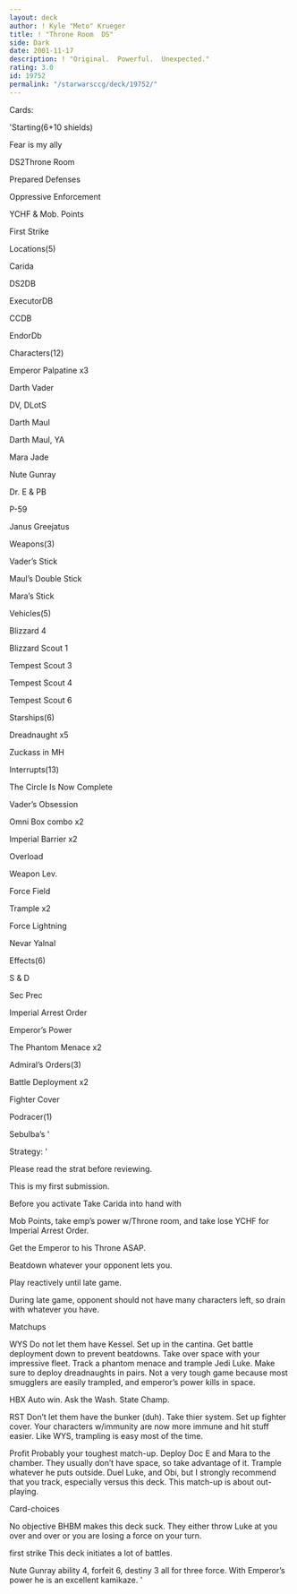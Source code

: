 ```yaml
---
layout: deck
author: ! Kyle "Meto" Krueger
title: ! "Throne Room  DS"
side: Dark
date: 2001-11-17
description: ! "Original.  Powerful.  Unexpected."
rating: 3.0
id: 19752
permalink: "/starwarsccg/deck/19752/"
---
```

Cards: 

'Starting(6+10 shields)

Fear is my ally

DS2Throne Room

Prepared Defenses

Oppressive Enforcement

YCHF & Mob. Points

First Strike


Locations(5)

Carida

DS2DB

ExecutorDB

CCDB

EndorDb


Characters(12)

Emperor Palpatine x3

Darth Vader

DV, DLotS

Darth Maul

Darth Maul, YA

Mara Jade

Nute Gunray

Dr. E & PB

P-59

Janus Greejatus


Weapons(3)

Vader’s Stick

Maul’s Double Stick

Mara’s Stick


Vehicles(5)

Blizzard 4

Blizzard Scout 1

Tempest Scout 3

Tempest Scout 4

Tempest Scout 6


Starships(6)

Dreadnaught x5

Zuckass in MH


Interrupts(13)

The Circle Is Now Complete

Vader’s Obsession

Omni Box combo x2

Imperial Barrier x2

Overload

Weapon Lev.

Force Field

Trample x2

Force Lightning

Nevar Yalnal


Effects(6)

S & D

Sec Prec

Imperial Arrest Order

Emperor’s Power

The Phantom Menace x2


Admiral’s Orders(3)

Battle Deployment x2

Fighter Cover


Podracer(1)

Sebulba’s '

Strategy: '

Please read the strat before reviewing.

This is my first submission.


Before you activate Take Carida into hand with 

Mob Points, take emp’s power w/Throne room, and take lose YCHF for Imperial Arrest Order.


Get the Emperor to his Throne ASAP.

Beatdown whatever your opponent lets you.

Play reactively until late game.

During late game, opponent should not have many characters left, so drain with whatever you have.


Matchups

WYS Do not let them have Kessel.  Set up in the cantina.  Get battle deployment down to prevent beatdowns.  Take over space with your impressive fleet.  Track a phantom menace and trample Jedi Luke.  Make sure to deploy dreadnaughts in pairs.  Not a very tough game because most smugglers are easily trampled, and emperor’s power kills in space.


HBX Auto win.  Ask the Wash. State Champ.


RST  Don’t let them have the bunker (duh).  Take thier system.  Set up fighter cover.  Your characters w/immunity are now more immune and hit stuff easier.  Like WYS, trampling is easy most of the time.


Profit  Probably your toughest match-up.  Deploy Doc E and Mara to the chamber.  They usually don’t have space, so take advantage of it.  Trample whatever he puts outside.  Duel Luke, and Obi, but I strongly recommend that you track, especially versus this deck.  This match-up is about out-playing.


Card-choices

No objective BHBM makes this deck suck.  They either throw Luke at you over and over or you are losing a force on your turn.


first strike This deck initiates a lot of battles.


Nute Gunray ability 4, forfeit 6, destiny 3 all for three force.  With Emperor’s power he is an excellent kamikaze. '
